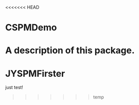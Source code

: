 <<<<<<< HEAD
# CSPMDemo

A description of this package.
=======
# JYSPMFirster
just test!
>>>>>>> temp
